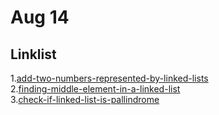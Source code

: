 # Aug 14
## Linklist


1.<a href="https://practice.geeksforgeeks.org/problems/add-two-numbers-represented-by-linked-lists/1">add-two-numbers-represented-by-linked-lists</a><br>
2.<a href="https://practice.geeksforgeeks.org/problems/finding-middle-element-in-a-linked-list/1">finding-middle-element-in-a-linked-list</a><br>
3.<a href="https://practice.geeksforgeeks.org/problems/check-if-linked-list-is-pallindrome/1">check-if-linked-list-is-pallindrome</a><br>


